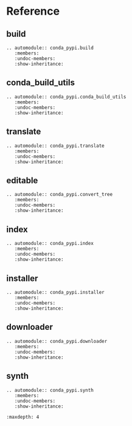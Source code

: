 # Reference

## build

```{eval-rst}
.. automodule:: conda_pypi.build
   :members:
   :undoc-members:
   :show-inheritance:
```

## conda_build_utils

```{eval-rst}
.. automodule:: conda_pypi.conda_build_utils
   :members:
   :undoc-members:
   :show-inheritance:
```

## translate

```{eval-rst}
.. automodule:: conda_pypi.translate
   :members:
   :undoc-members:
   :show-inheritance:
```

## editable

```{eval-rst}
.. automodule:: conda_pypi.convert_tree
   :members:
   :undoc-members:
   :show-inheritance:
```

## index

```{eval-rst}
.. automodule:: conda_pypi.index
   :members:
   :undoc-members:
   :show-inheritance:
```

## installer

```{eval-rst}
.. automodule:: conda_pypi.installer
   :members:
   :undoc-members:
   :show-inheritance:
```

## downloader

```{eval-rst}
.. automodule:: conda_pypi.downloader
   :members:
   :undoc-members:
   :show-inheritance:
```

## synth

```{eval-rst}
.. automodule:: conda_pypi.synth
   :members:
   :undoc-members:
   :show-inheritance:
```

```{toctree}
:maxdepth: 4
```

